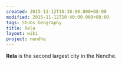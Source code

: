 ```yaml
---
created: 2015-11-12T10:38:00.000+08:00
modified: 2015-11-12T10:40:00.000+08:00
tags: Stubs Geography
title: Rela
layout: wiki
project: nendhe
---
```


**Rela** is the second largest city in the Nendhe.
